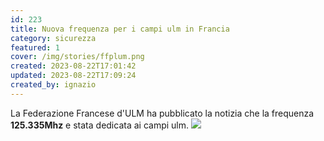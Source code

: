 ```yaml
---
id: 223
title: Nuova frequenza per i campi ulm in Francia
category: sicurezza
featured: 1
cover: /img/stories/ffplum.png
created: 2023-08-22T17:01:42
updated: 2023-08-22T17:09:24
created_by: ignazio
---
```


La Federazione Francese d'ULM ha pubblicato la notizia che la frequenza **125.335Mhz** e stata dedicata ai campi ulm.
<a href="/img/stories/2023-08-new-freq-france.png" target="_blank">
<img class="float-start my-4 w-full" src="/img/stories/2023-08-new-freq-france.png"/>
</a>

